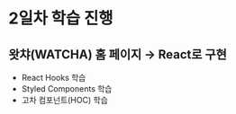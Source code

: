 # 2일차 학습 진행

##  왓챠(WATCHA) 홈 페이지 → React로 구현

- React Hooks 학습
- Styled Components 학습
- 고차 컴포넌트(HOC) 학습